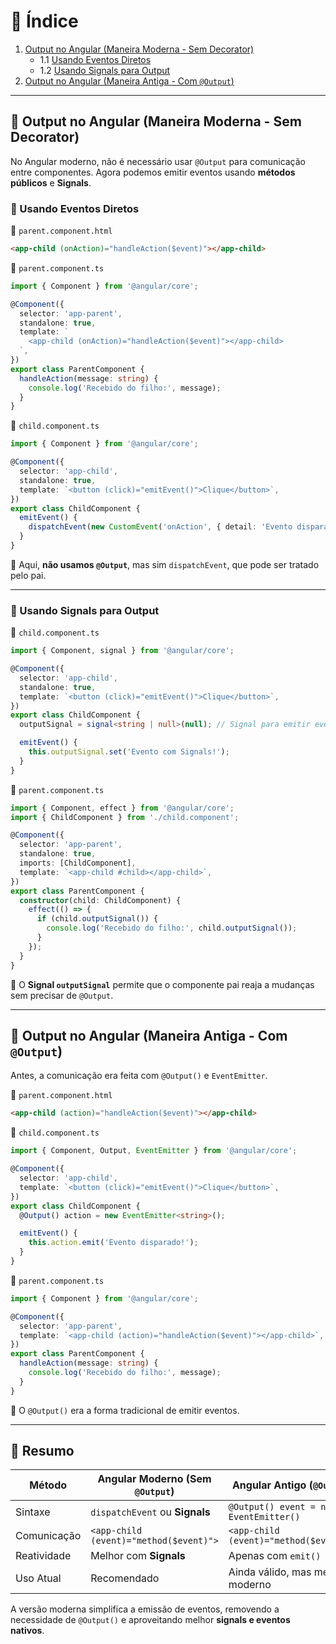 

# 📌 Índice  
1. [Output no Angular (Maneira Moderna - Sem Decorator)](#output-no-angular-maneira-moderna---sem-decorator)  
   - 1.1 [Usando Eventos Diretos](#usando-eventos-diretos)  
   - 1.2 [Usando Signals para Output](#usando-signals-para-output)  
2. [Output no Angular (Maneira Antiga - Com `@Output`)](#output-no-angular-maneira-antiga---com-output)  

---

## 🎯 Output no Angular (Maneira Moderna - Sem Decorator)  

No Angular moderno, não é necessário usar `@Output` para comunicação entre componentes. Agora podemos emitir eventos usando **métodos públicos** e **Signals**.  

### 📌 Usando Eventos Diretos  

📂 `parent.component.html`  
```html
<app-child (onAction)="handleAction($event)"></app-child>
```

📂 `parent.component.ts`  
```typescript
import { Component } from '@angular/core';

@Component({
  selector: 'app-parent',
  standalone: true,
  template: `
    <app-child (onAction)="handleAction($event)"></app-child>
  `,
})
export class ParentComponent {
  handleAction(message: string) {
    console.log('Recebido do filho:', message);
  }
}
```

📂 `child.component.ts`  
```typescript
import { Component } from '@angular/core';

@Component({
  selector: 'app-child',
  standalone: true,
  template: `<button (click)="emitEvent()">Clique</button>`,
})
export class ChildComponent {
  emitEvent() {
    dispatchEvent(new CustomEvent('onAction', { detail: 'Evento disparado!' }));
  }
}
```

🔹 Aqui, **não usamos `@Output`**, mas sim `dispatchEvent`, que pode ser tratado pelo pai.  

---

### 📌 Usando Signals para Output  

📂 `child.component.ts`  
```typescript
import { Component, signal } from '@angular/core';

@Component({
  selector: 'app-child',
  standalone: true,
  template: `<button (click)="emitEvent()">Clique</button>`,
})
export class ChildComponent {
  outputSignal = signal<string | null>(null); // Signal para emitir eventos

  emitEvent() {
    this.outputSignal.set('Evento com Signals!');
  }
}
```

📂 `parent.component.ts`  
```typescript
import { Component, effect } from '@angular/core';
import { ChildComponent } from './child.component';

@Component({
  selector: 'app-parent',
  standalone: true,
  imports: [ChildComponent],
  template: `<app-child #child></app-child>`,
})
export class ParentComponent {
  constructor(child: ChildComponent) {
    effect(() => {
      if (child.outputSignal()) {
        console.log('Recebido do filho:', child.outputSignal());
      }
    });
  }
}
```

🔹 O **Signal `outputSignal`** permite que o componente pai reaja a mudanças sem precisar de `@Output`.  

---

## 🎯 Output no Angular (Maneira Antiga - Com `@Output`)  

Antes, a comunicação era feita com `@Output()` e `EventEmitter`.  

📂 `parent.component.html`  
```html
<app-child (action)="handleAction($event)"></app-child>
```

📂 `child.component.ts`  
```typescript
import { Component, Output, EventEmitter } from '@angular/core';

@Component({
  selector: 'app-child',
  template: `<button (click)="emitEvent()">Clique</button>`,
})
export class ChildComponent {
  @Output() action = new EventEmitter<string>();

  emitEvent() {
    this.action.emit('Evento disparado!');
  }
}
```

📂 `parent.component.ts`  
```typescript
import { Component } from '@angular/core';

@Component({
  selector: 'app-parent',
  template: `<app-child (action)="handleAction($event)"></app-child>`,
})
export class ParentComponent {
  handleAction(message: string) {
    console.log('Recebido do filho:', message);
  }
}
```

🔹 O `@Output()` era a forma tradicional de emitir eventos.  

---

## 📝 Resumo  

| Método | Angular Moderno (Sem `@Output`) | Angular Antigo (`@Output`) |
|--------|---------------------------------|--------------------------|
| Sintaxe | `dispatchEvent` ou **Signals** | `@Output() event = new EventEmitter()` |
| Comunicação | `<app-child (event)="method($event)">` | `<app-child (event)="method($event)">` |
| Reatividade | Melhor com **Signals** | Apenas com `emit()` |
| Uso Atual | Recomendado | Ainda válido, mas menos moderno |

A versão moderna simplifica a emissão de eventos, removendo a necessidade de `@Output()` e aproveitando melhor **signals e eventos nativos**.  

